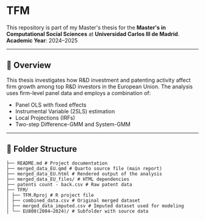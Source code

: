 # TFM
This repository is part of my Master's thesis for the **Master's in Computational Social Sciences** at **Universidad Carlos III de Madrid**.  
**Academic Year**: 2024–2025

---

## 📘 Overview

This thesis investigates how R&D investment and patenting activity affect firm growth among top R&D investors in the European Union. The analysis uses firm-level panel data and employs a combination of:

- Panel OLS with fixed effects  
- Instrumental Variable (2SLS) estimation  
- Local Projections (IRFs)  
- Two-step Difference-GMM and System-GMM

---

## 📁 Folder Structure

```
├── README.md # Project documentation
├── merged_data_EU.qmd # Quarto source file (main report)
├── merged_data_EU.html # Rendered output of the analysis
├── merged_data_EU_files/ # HTML dependencies
├── patents count - back.csv # Raw patent data
├── TFM/
│ ├── TFM.Rproj # R project file
│ ├── combined_data.csv # Original merged dataset
│ ├── merged_data_imputed.csv # Imputed dataset used for modeling
│ └── EU800(2004–2024)/ # Subfolder with source data
```

